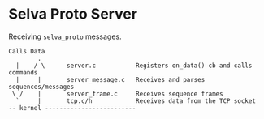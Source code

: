 <!--
Copyright (c) 2022 SAULX

SPDX-License-Identifier: MIT
-->

Selva Proto Server
==================

Receiving `selva_proto` messages.

```
Calls Data
        .
  |    / \      server.c           Registers on_data() cb and calls commands
  |     |       server_message.c   Receives and parses sequences/messages
 \ /    |       server_frame.c     Receives sequence frames
  `     |       tcp.c/h            Receives data from the TCP socket
-- kernel -------------------------
``` 
